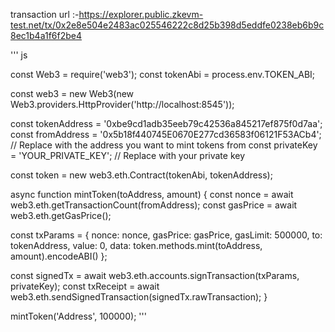 transaction url :-https://explorer.public.zkevm-test.net/tx/0x2e8e504e2483ac025546222c8d25b398d5eddfe0238eb6b9c8ec1b4a1f6f2be4

''' js

const Web3 = require('web3'); const tokenAbi = process.env.TOKEN_ABI;

const web3 = new Web3(new Web3.providers.HttpProvider('http://localhost:8545'));

const tokenAddress = '0xbe9cd1adb35eeb79c42536a845217ef875f0d7aa'; const fromAddress = '0x5b18f440745E0670E277cd36583f06121F53ACb4'; // Replace with the address you want to mint tokens from const privateKey = 'YOUR_PRIVATE_KEY'; // Replace with your private key

const token = new web3.eth.Contract(tokenAbi, tokenAddress);

async function mintToken(toAddress, amount) { const nonce = await web3.eth.getTransactionCount(fromAddress); const gasPrice = await web3.eth.getGasPrice();

const txParams = { nonce: nonce, gasPrice: gasPrice, gasLimit: 500000, to: tokenAddress, value: 0, data: token.methods.mint(toAddress, amount).encodeABI() };

const signedTx = await web3.eth.accounts.signTransaction(txParams, privateKey); const txReceipt = await web3.eth.sendSignedTransaction(signedTx.rawTransaction); }

mintToken('Address', 100000); '''
